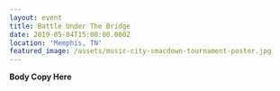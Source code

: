 ```yaml
---
layout: event
title: Battle Under The Bridge
date: 2019-05-04T15:00:00.000Z
location: 'Memphis, TN'
featured_image: /assets/music-city-smacdown-tournament-poster.jpg
---
```

**Body Copy Here**
